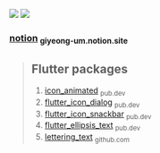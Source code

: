 <img src="https://img.shields.io/badge/Flutter-03a9f4?style=for-the-badge&logo=Flutter&logoColor=white"/> <img src="https://img.shields.io/badge/Nestjs-EA2845?style=for-the-badge&logo=Nestjs&logoColor=white"/>

### [notion](https://giyeong-um.notion.site/giyeong-um/GiYeong-UM-96900dd715754b619a795d43aaa1d85b) <sub> giyeong-um.notion.site </sub>


> ## Flutter packages 
>1. [icon_animated](https://pub.dev/packages/icon_animated) <sub> pub.dev </sub>
>2. [flutter_icon_dialog](https://pub.dev/packages/flutter_icon_dialog) <sub> pub.dev </sub>
>3. [flutter_icon_snackbar](https://pub.dev/packages/flutter_icon_snackbar) <sub> pub.dev </sub>
>4. [flutter_ellipsis_text](https://pub.dev/packages/flutter_ellipsis_text) <sub> pub.dev </sub>
>5. [lettering_text](https://github.com/GiYeongUM/lettering_text) <sub> github.com </sub>
<br>
